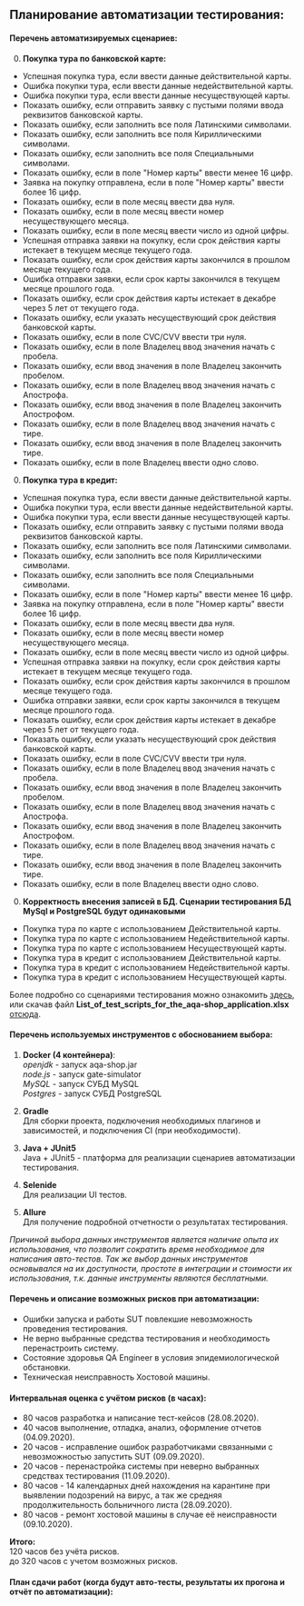 ## Планирование автоматизации тестирования:

#### Перечень автоматизируемых сценариев:
0. **Покупка тура по банковской карте:**  
* Успешная покупка тура, если ввести данные действительной карты.
* Ошибка покупки тура, если ввести данные недействительной карты.
* Ошибка покупки тура, если ввести данные несуществующей карты.
* Показать ошибку, если отправить заявку с пустыми полями ввода реквизитов банковской карты.
* Показать ошибку, если заполнить все поля Латинскими символами.
* Показать ошибку, если заполнить все поля Кириллическими символами.
* Показать ошибку, если заполнить все поля Специальными символами.
* Показать ошибку, если в поле "Номер карты" ввести менее 16 цифр.
* Заявка на покупку отправлена, если в поле "Номер карты" ввести более 16 цифр.
* Показать ошибку, если в поле месяц ввести два нуля.
* Показать ошибку, если в поле месяц ввести номер несуществующего месяца.
* Показать ошибку, если в поле месяц ввести число из одной цифры.
* Успешная отправка заявки на покупку, если срок действия карты истекает в текущем месяце текущего года.
* Показать ошибку, если срок действия карты закончился в прошлом месяце текущего года.
* Ошибка отправки заявки, если срок карты закончился в текущем месяце прошлого года. 
* Показать ошибку, если срок действия карты истекает в декабре через 5 лет от текущего года.
* Показать ошибку, если указать несуществующий срок действия банковской карты.
* Показать ошибку, если в поле CVC/CVV  ввести три нуля.
* Показать ошибку, если в поле Владелец ввод значения начать с пробела.
* Показать ошибку, если ввод значения в поле Владелец закончить пробелом.
* Показать ошибку, если в поле Владелец ввод значения начать с Апострофа.
* Показать ошибку, если ввод значения в поле Владелец закончить Апострофом.
* Показать ошибку, если в поле Владелец ввод значения начать с тире.
* Показать ошибку, если ввод значения в поле Владелец закончить тире.
* Показать ошибку, если в поле Владелец ввести одно слово.
0. **Покупка тура в кредит:**
* Успешная покупка тура, если ввести данные действительной карты.
* Ошибка покупки тура, если ввести данные недействительной карты.
* Ошибка покупки тура, если ввести данные несуществующей карты.
* Показать ошибку, если отправить заявку с пустыми полями ввода реквизитов банковской карты.
* Показать ошибку, если заполнить все поля Латинскими символами.
* Показать ошибку, если заполнить все поля Кириллическими символами.
* Показать ошибку, если заполнить все поля Специальными символами.
* Показать ошибку, если в поле "Номер карты" ввести менее 16 цифр.
* Заявка на покупку отправлена, если в поле "Номер карты" ввести более 16 цифр.
* Показать ошибку, если в поле месяц ввести два нуля.
* Показать ошибку, если в поле месяц ввести номер несуществующего месяца.
* Показать ошибку, если в поле месяц ввести число из одной цифры.
* Успешная отправка заявки на покупку, если срок действия карты истекает в текущем месяце текущего года.
* Показать ошибку, если срок действия карты закончился в прошлом месяце текущего года.
* Ошибка отправки заявки, если срок карты закончился в текущем месяце прошлого года. 
* Показать ошибку, если срок действия карты истекает в декабре через 5 лет от текущего года.
* Показать ошибку, если указать несуществующий срок действия банковской карты.
* Показать ошибку, если в поле CVC/CVV  ввести три нуля.
* Показать ошибку, если в поле Владелец ввод значения начать с пробела.
* Показать ошибку, если ввод значения в поле Владелец закончить пробелом.
* Показать ошибку, если в поле Владелец ввод значения начать с Апострофа.
* Показать ошибку, если ввод значения в поле Владелец закончить Апострофом.
* Показать ошибку, если в поле Владелец ввод значения начать с тире.
* Показать ошибку, если ввод значения в поле Владелец закончить тире.
* Показать ошибку, если в поле Владелец ввести одно слово.
0. **Корректность внесения записей в БД. Сценарии тестирования БД MySql и PostgreSQL будут одинаковыми**
* Покупка тура по карте с использованием Действительной карты.
* Покупка тура по карте с использованием Недействительной карты.
* Покупка тура по карте с использованием Несуществующей карты.
* Покупка тура в кредит с использованием Действительной карты.
* Покупка тура в кредит с использованием Недействительной карты.
* Покупка тура в кредит с использованием Несуществующей карты.

Более подробно со сценариями тестирования можно ознакомить [здесь](https://docs.google.com/spreadsheets/d/1xa7AcYKs1gozgwbrI0i0iWxrYKfq_Ybl8vElcOmqJT8/edit?usp=sharing),
или скачав файл **List_of_test_scripts_for_the_aqa-shop_application.xlsx** [отсюда](https://github.com/Dolmatov-vs/Thesis_work/blob/master/List_of_test_scripts_for_the_aqa-shop_application.xlsx).
    
#### Перечень используемых инструментов с обоснованием выбора:
1. **Docker (4 контейнера)**:  
    _openjdk_ - запуск aqa-shop.jar  
    _node.js_ - запуск gate-simulator  
    _MySQL_ - запуск СУБД MySQL  
    _Postgres_ - запуск СУБД PostgreSQL  
    
2. **Gradle**  
    Для сборки проекта, подключения необходимых плагинов и зависимостей, и подключения CI (при необходимости).  
    
3. **Java + JUnit5**  
    Java + JUnit5 - платформа для реализации сценариев автоматизации тестирования.  
    
4. **Selenide**  
    Для реализации UI тестов.  
    
5. **Allure**  
    Для получение подробной отчетности о результатах тестирования.  
    
_Причиной выбора данных инструментов является наличие опыта их использования, что позволит сократить время необходимое 
для написания авто-тестов. Так же выбор данных инструментов основывался на их доступности, простоте в интеграции и 
стоимости их использования, т.к. данные инструменты являются бесплатными._    
    
#### Перечень и описание возможных рисков при автоматизации:  
* Ошибки запуска и работы SUT повлекшие невозможность проведения тестирования.  
* Не верно выбранные средства тестирования и необходимость перенастроить систему.
* Состояние здоровья QA Engineer в условия эпидемиологической обстановки.
* Техническая неисправность Хостовой машины. 

#### Интервальная оценка с учётом рисков (в часах):
* 80 часов разработка и написание тест-кейсов (28.08.2020).  
* 40 часов выполнение, отладка, анализ, оформление отчетов (04.09.2020).  
* 20 часов - исправление ошибок разработчиками связанными с невозможностью запустить SUT (09.09.2020).  
* 20 часов - перенастройка системы при неверно выбранных средствах тестирования (11.09.2020).  
* 80 часов - 14 календарных дней нахождения на карантине при выявлении подозрений на вирус, а так же средняя продолжительность больничного листа (28.09.2020).  
* 80 часов - ремонт хостовой машины в случае её неисправности (09.10.2020).  

**Итого:**  
120 часов без учёта рисков.  
до 320 часов с учетом возможных рисков. 
#### План сдачи работ (когда будут авто-тесты, результаты их прогона и отчёт по автоматизации):